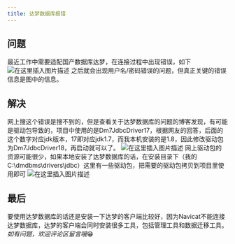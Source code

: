 ```yaml
---
title: 达梦数据库报错
---
```

## 问题
最近工作中需要适配国产数据库达梦，在连接过程中出现错误，如下
![在这里插入图片描述](https://img-blog.csdnimg.cn/20201105181402881.png?x-oss-process=image/watermark,type_ZmFuZ3poZW5naGVpdGk,shadow_10,text_aHR0cHM6Ly9ibG9nLmNzZG4ubmV0L3FxXzM4NDA5MjY0,size_16,color_FFFFFF,t_70#pic_center)
之后就会出现用户名/密码错误的问题，但真正关键的错误信息是图中的信息。
## 解决
网上搜这个错误是搜不到的，但是查看关于达梦数据库的问题的博客发现，有可能是驱动包导致的，项目中使用的是Dm7JdbcDriver17，根据网友的回答，后面的这个数字对应jdk版本，17即对应jdk1.7，而我本机安装的是1.8，因此修改驱动包为Dm7JdbcDriver18，再启动就可以了。
![在这里插入图片描述](https://img-blog.csdnimg.cn/20201105181714547.png#pic_center)
网上驱动包的资源可能很少，如果本地安装了达梦数据库的话，在安装目录下（我的C:\dmdbms\drivers\jdbc）这里有一些驱动包，把需要的驱动包拷贝到项目里使用即可
![在这里插入图片描述](https://img-blog.csdnimg.cn/20201105182057449.png?x-oss-process=image/watermark,type_ZmFuZ3poZW5naGVpdGk,shadow_10,text_aHR0cHM6Ly9ibG9nLmNzZG4ubmV0L3FxXzM4NDA5MjY0,size_16,color_FFFFFF,t_70#pic_center)
## 最后
要使用达梦数据库的话还是安装一下达梦的客户端比较好，因为Navicat不能连接达梦数据库，达梦的客户端会同时安装很多工具，包括管理工具和数据迁移工具。
*如有问题，欢迎评论区留言哦*😁